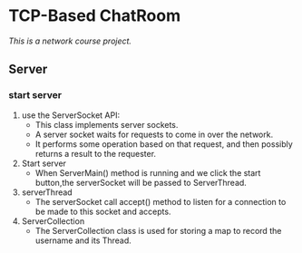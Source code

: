 # TCP-Based ChatRoom
*This is a network course project.*

## Server

### start server
1. use the ServerSocket API:
    - This class implements server sockets. 
    - A server socket waits for requests to come in over the network. 
    - It performs some operation based on that request, and then possibly returns a result to the requester.
2. Start server
    - When ServerMain() method is running and we click the start button,the serverSocket will be passed to ServerThread.
3. serverThread
    - The serverSocket call accept() method to listen for a connection to be made to this socket and accepts.
4. ServerCollection
    - The ServerCollection class is used for storing a map to record the username and its Thread.
